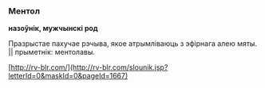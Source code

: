### Ментол
**назоўнік, мужчынскі род**

Празрыстае пахучае рэчыва, якое атрымліваюць з эфірнага алею мяты. || прыметнік: ментолавы.

<a rel="author">[http://rv-blr.com/](http://rv-blr.com/slounik.jsp?letterId=0&maskId=0&pageId=1667)</a>
